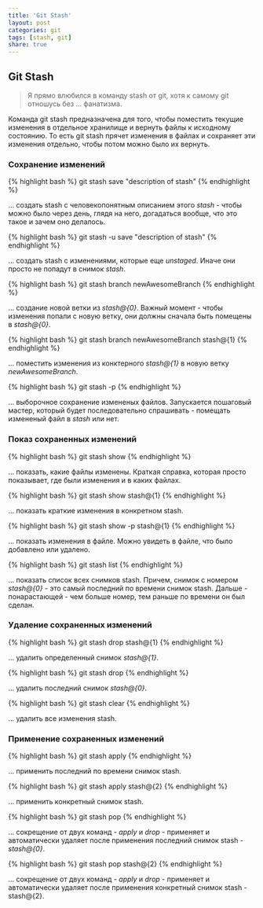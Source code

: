 ```yaml
---
title: 'Git Stash'
layout: post
categories: git
tags: [stash, git]
share: true
---
```


## Git Stash

> Я прямо влюбился в команду stash от git, хотя к самому git отношусь без ... фанатизма.

Команда git stash предназначена для того, чтобы поместить текущие изменения в отдельное хранилище и вернуть файлы к исходному состоянию. То есть git stash прячет изменения в файлах и сохраняет эти изменения отдельно, чтобы потом можно было их вернуть.

### Сохранение изменений

{% highlight bash %}
git stash save "description of stash"
{% endhighlight %}

... создать stash с человекопонятным описанием этого _stash_ - чтобы можно было через день, глядя на него, догадаться вообще, что это такое и зачем оно делалось.

{% highlight bash %}
git stash -u save "description of stash"
{% endhighlight %}

... создать stash с изменениями, которые еще _unstaged_. Иначе они просто не попадут в снимок _stash_.

{% highlight bash %}
git stash branch newAwesomeBranch
{% endhighlight %}

... создание новой ветки из _stash@{0}_. Важный момент - чтобы изменения попали с новую ветку, они должны сначала быть помещены в _stash@{0}_.

{% highlight bash %}
git stash branch newAwesomeBranch stash@{1}
{% endhighlight %}

... поместить изменения из конктерного _stash@{1}_ в новую ветку _newAwesomeBranch_.

{% highlight bash %}
git stash -p
{% endhighlight %}

... выборочное сохранение измененых файлов. Запускается пошаговый мастер, который будет последовательно спрашивать - помещать измененый файл в _stash_ или нет.

### Показ сохраненных изменений

{% highlight bash %}
git stash show
{% endhighlight %}

... показать, какие файлы изменены. Краткая справка, которая просто показывает, где были изменения и в каких файлах.

{% highlight bash %}
git stash show stash@{1}
{% endhighlight %}

... показать краткие изменения в конкретном stash.

{% highlight bash %}
git stash show -p stash@{1}
{% endhighlight %}

... показать изменения в файле. Можно увидеть в файле, что было добавлено или удалено.

{% highlight bash %}
git stash list
{% endhighlight %}

... показать список всех снимков stash. Причем, снимок с номером _stash@{0}_ - это самый последний по времени снимок stash. Дальше - понарастающей - чем больше номер, тем раньше по времени он был сделан.

### Удаление сохраненных изменений

{% highlight bash %}
git stash drop stash@{1}
{% endhighlight %}

... удалить определенный снимок _stash@{1}_.

{% highlight bash %}
git stash drop
{% endhighlight %}

... удалить последний снимок _stash@{0}_.

{% highlight bash %}
git stash clear
{% endhighlight %}

... удалить все изменения stash.

### Применение сохраненных изменений

{% highlight bash %}
git stash apply
{% endhighlight %}

... применить последний по времени снимок stash.

{% highlight bash %}
git stash apply stash@{2}
{% endhighlight %}

... применить конкретный снимок stash.

{% highlight bash %}
git stash pop
{% endhighlight %}

... сокрещение от двух команд - _apply_ и _drop_ - применяет и автоматически удаляет после применения последний снимок stash - _stash@{0}_.

{% highlight bash %}
git stash pop stash@{2}
{% endhighlight %}

... сокрещение от двух команд - _apply_ и _drop_ - применяет и автоматически удаляет после применения конкретный снимок stash - stash@{2}.
